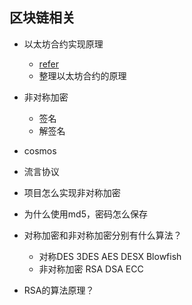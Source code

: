 ## 区块链相关
- 以太坊合约实现原理
    - [refer](https://www.jianshu.com/p/72c4a0443d4e)
    - 整理以太坊合约的原理

- 非对称加密
    - 签名
    - 解签名

- cosmos
- 流言协议
- 项目怎么实现非对称加密
- 为什么使用md5，密码怎么保存
- 对称加密和非对称加密分别有什么算法？
  - 对称DES 3DES AES DESX Blowfish
  - 非对称加密 RSA DSA ECC
- RSA的算法原理？